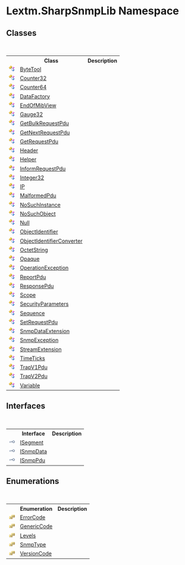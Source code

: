 # Lextm.SharpSnmpLib Namespace

## Classes
&nbsp;<table><tr><th></th><th>Class</th><th>Description</th></tr><tr><td>![Public class](media/pubclass.gif "Public class")</td><td><a href="T_Lextm_SharpSnmpLib_ByteTool">ByteTool</a></td><td /></tr><tr><td>![Public class](media/pubclass.gif "Public class")</td><td><a href="T_Lextm_SharpSnmpLib_Counter32">Counter32</a></td><td /></tr><tr><td>![Public class](media/pubclass.gif "Public class")</td><td><a href="T_Lextm_SharpSnmpLib_Counter64">Counter64</a></td><td /></tr><tr><td>![Public class](media/pubclass.gif "Public class")</td><td><a href="T_Lextm_SharpSnmpLib_DataFactory">DataFactory</a></td><td /></tr><tr><td>![Public class](media/pubclass.gif "Public class")</td><td><a href="T_Lextm_SharpSnmpLib_EndOfMibView">EndOfMibView</a></td><td /></tr><tr><td>![Public class](media/pubclass.gif "Public class")</td><td><a href="T_Lextm_SharpSnmpLib_Gauge32">Gauge32</a></td><td /></tr><tr><td>![Public class](media/pubclass.gif "Public class")</td><td><a href="T_Lextm_SharpSnmpLib_GetBulkRequestPdu">GetBulkRequestPdu</a></td><td /></tr><tr><td>![Public class](media/pubclass.gif "Public class")</td><td><a href="T_Lextm_SharpSnmpLib_GetNextRequestPdu">GetNextRequestPdu</a></td><td /></tr><tr><td>![Public class](media/pubclass.gif "Public class")</td><td><a href="T_Lextm_SharpSnmpLib_GetRequestPdu">GetRequestPdu</a></td><td /></tr><tr><td>![Public class](media/pubclass.gif "Public class")</td><td><a href="T_Lextm_SharpSnmpLib_Header">Header</a></td><td /></tr><tr><td>![Public class](media/pubclass.gif "Public class")</td><td><a href="T_Lextm_SharpSnmpLib_Helper">Helper</a></td><td /></tr><tr><td>![Public class](media/pubclass.gif "Public class")</td><td><a href="T_Lextm_SharpSnmpLib_InformRequestPdu">InformRequestPdu</a></td><td /></tr><tr><td>![Public class](media/pubclass.gif "Public class")</td><td><a href="T_Lextm_SharpSnmpLib_Integer32">Integer32</a></td><td /></tr><tr><td>![Public class](media/pubclass.gif "Public class")</td><td><a href="T_Lextm_SharpSnmpLib_IP">IP</a></td><td /></tr><tr><td>![Public class](media/pubclass.gif "Public class")</td><td><a href="T_Lextm_SharpSnmpLib_MalformedPdu">MalformedPdu</a></td><td /></tr><tr><td>![Public class](media/pubclass.gif "Public class")</td><td><a href="T_Lextm_SharpSnmpLib_NoSuchInstance">NoSuchInstance</a></td><td /></tr><tr><td>![Public class](media/pubclass.gif "Public class")</td><td><a href="T_Lextm_SharpSnmpLib_NoSuchObject">NoSuchObject</a></td><td /></tr><tr><td>![Public class](media/pubclass.gif "Public class")</td><td><a href="T_Lextm_SharpSnmpLib_Null">Null</a></td><td /></tr><tr><td>![Public class](media/pubclass.gif "Public class")</td><td><a href="T_Lextm_SharpSnmpLib_ObjectIdentifier">ObjectIdentifier</a></td><td /></tr><tr><td>![Public class](media/pubclass.gif "Public class")</td><td><a href="T_Lextm_SharpSnmpLib_ObjectIdentifierConverter">ObjectIdentifierConverter</a></td><td /></tr><tr><td>![Public class](media/pubclass.gif "Public class")</td><td><a href="T_Lextm_SharpSnmpLib_OctetString">OctetString</a></td><td /></tr><tr><td>![Public class](media/pubclass.gif "Public class")</td><td><a href="T_Lextm_SharpSnmpLib_Opaque">Opaque</a></td><td /></tr><tr><td>![Public class](media/pubclass.gif "Public class")</td><td><a href="T_Lextm_SharpSnmpLib_OperationException">OperationException</a></td><td /></tr><tr><td>![Public class](media/pubclass.gif "Public class")</td><td><a href="T_Lextm_SharpSnmpLib_ReportPdu">ReportPdu</a></td><td /></tr><tr><td>![Public class](media/pubclass.gif "Public class")</td><td><a href="T_Lextm_SharpSnmpLib_ResponsePdu">ResponsePdu</a></td><td /></tr><tr><td>![Public class](media/pubclass.gif "Public class")</td><td><a href="T_Lextm_SharpSnmpLib_Scope">Scope</a></td><td /></tr><tr><td>![Public class](media/pubclass.gif "Public class")</td><td><a href="T_Lextm_SharpSnmpLib_SecurityParameters">SecurityParameters</a></td><td /></tr><tr><td>![Public class](media/pubclass.gif "Public class")</td><td><a href="T_Lextm_SharpSnmpLib_Sequence">Sequence</a></td><td /></tr><tr><td>![Public class](media/pubclass.gif "Public class")</td><td><a href="T_Lextm_SharpSnmpLib_SetRequestPdu">SetRequestPdu</a></td><td /></tr><tr><td>![Public class](media/pubclass.gif "Public class")</td><td><a href="T_Lextm_SharpSnmpLib_SnmpDataExtension">SnmpDataExtension</a></td><td /></tr><tr><td>![Public class](media/pubclass.gif "Public class")</td><td><a href="T_Lextm_SharpSnmpLib_SnmpException">SnmpException</a></td><td /></tr><tr><td>![Public class](media/pubclass.gif "Public class")</td><td><a href="T_Lextm_SharpSnmpLib_StreamExtension">StreamExtension</a></td><td /></tr><tr><td>![Public class](media/pubclass.gif "Public class")</td><td><a href="T_Lextm_SharpSnmpLib_TimeTicks">TimeTicks</a></td><td /></tr><tr><td>![Public class](media/pubclass.gif "Public class")</td><td><a href="T_Lextm_SharpSnmpLib_TrapV1Pdu">TrapV1Pdu</a></td><td /></tr><tr><td>![Public class](media/pubclass.gif "Public class")</td><td><a href="T_Lextm_SharpSnmpLib_TrapV2Pdu">TrapV2Pdu</a></td><td /></tr><tr><td>![Public class](media/pubclass.gif "Public class")</td><td><a href="T_Lextm_SharpSnmpLib_Variable">Variable</a></td><td /></tr></table>

## Interfaces
&nbsp;<table><tr><th></th><th>Interface</th><th>Description</th></tr><tr><td>![Public interface](media/pubinterface.gif "Public interface")</td><td><a href="T_Lextm_SharpSnmpLib_ISegment">ISegment</a></td><td /></tr><tr><td>![Public interface](media/pubinterface.gif "Public interface")</td><td><a href="T_Lextm_SharpSnmpLib_ISnmpData">ISnmpData</a></td><td /></tr><tr><td>![Public interface](media/pubinterface.gif "Public interface")</td><td><a href="T_Lextm_SharpSnmpLib_ISnmpPdu">ISnmpPdu</a></td><td /></tr></table>

## Enumerations
&nbsp;<table><tr><th></th><th>Enumeration</th><th>Description</th></tr><tr><td>![Public enumeration](media/pubenumeration.gif "Public enumeration")</td><td><a href="T_Lextm_SharpSnmpLib_ErrorCode">ErrorCode</a></td><td /></tr><tr><td>![Public enumeration](media/pubenumeration.gif "Public enumeration")</td><td><a href="T_Lextm_SharpSnmpLib_GenericCode">GenericCode</a></td><td /></tr><tr><td>![Public enumeration](media/pubenumeration.gif "Public enumeration")</td><td><a href="T_Lextm_SharpSnmpLib_Levels">Levels</a></td><td /></tr><tr><td>![Public enumeration](media/pubenumeration.gif "Public enumeration")</td><td><a href="T_Lextm_SharpSnmpLib_SnmpType">SnmpType</a></td><td /></tr><tr><td>![Public enumeration](media/pubenumeration.gif "Public enumeration")</td><td><a href="T_Lextm_SharpSnmpLib_VersionCode">VersionCode</a></td><td /></tr></table>&nbsp;
